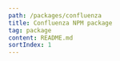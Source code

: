 ```yaml
---
path: /packages/confluenza
title: Confluenza NPM package
tag: package
content: README.md
sortIndex: 1
---
```

